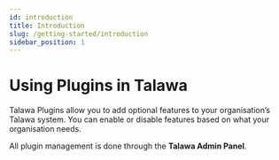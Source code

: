 ```yaml
---
id: introduction
title: Introduction
slug: /getting-started/introduction
sidebar_position: 1
---
```


# Using Plugins in Talawa

Talawa Plugins allow you to add optional features to your organisation’s Talawa system. You can enable or disable features based on what your organisation needs.

All plugin management is done through the **Talawa Admin Panel**.
